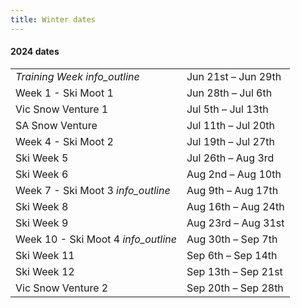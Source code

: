 ```yaml
---
title: Winter dates
---
```

<h4 class='dates-title'>2024 dates</h4>
<div class='dates-container'>
  <table class='dates'>
    <tr><td><i>Training Week</i> <i class='material-icons' title='A specific training activity for past attendees of the Chalet. More details to come.'>info_outline</i></td><td>Jun 21st – Jun 29th</td></tr>
    <tr><td>Week 1 - Ski Moot 1</td><td>Jun 28th – Jul 6th</td></tr>
    <tr><td>Vic Snow Venture 1</td><td>Jul 5th – Jul 13th</td></tr>
    <tr><td>SA Snow Venture</td><td>Jul 11th – Jul 20th</td></tr>
    <tr><td>Week 4 - Ski Moot 2</td><td>Jul 19th – Jul 27th</td></tr>
    <tr><td>Ski Week 5</td><td>Jul 26th – Aug 3rd</td></tr>
    <tr><td>Ski Week 6</td><td>Aug 2nd – Aug 10th</td></tr>
    <tr><td>Week 7 - Ski Moot 3 <i class='material-icons' title='Open to Rovers and recent ex-Rovers :-)'>info_outline</i></td><td>Aug 9th – Aug 17th</td></tr>
    <tr><td>Ski Week 8</td><td>Aug 16th – Aug 24th</td></tr>
    <tr><td>Ski Week 9</td><td>Aug 23rd – Aug 31st</td></tr>
    <tr><td>Week 10 - Ski Moot 4 <i class='material-icons' title='Open to Rovers and recent ex-Rovers :-)'>info_outline</i></td><td>Aug 30th – Sep 7th</td></tr>
    <tr><td>Ski Week 11</td><td>Sep 6th – Sep 14th</td></tr>
    <tr><td>Ski Week 12</td><td>Sep 13th – Sep 21st</td></tr>
    <tr><td>Vic Snow Venture 2</td><td>Sep 20th – Sep 28th</td></tr>
    <!--<tr><td>Vic Snow Venture 3</td><td>Sep 22nd – Sep 30th</td></tr>-->
  </table>
</div>
